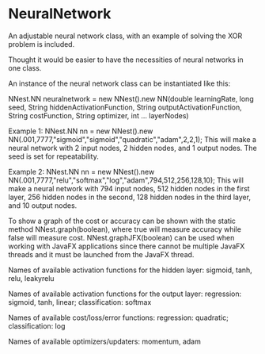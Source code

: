 # NeuralNetwork
An adjustable neural network class, with an example of solving the XOR problem is included.

Thought it would be easier to have the necessities of neural networks in one class.

An instance of the neural network class can be instantiated like this:

NNest.NN neuralnetwork = new NNest().new NN(double learningRate, long seed, String hiddenActivationFunction, String outputActivationFunction, String costFunction, String optimizer, int ... layerNodes)

Example 1: NNest.NN nn = new NNest().new NN(.001,7777,"sigmoid","sigmoid","quadratic","adam",2,2,1);
This will make a neural network with 2 input nodes, 2 hidden nodes, and 1 output nodes.
The seed is set for repeatability.

Example 2: NNest.NN nn = new NNest().new NN(.001,7777,"relu","softmax","log","adam",794,512,256,128,10); 
This will make a neural network with 794 input nodes, 512 hidden nodes in the first layer, 256 hidden nodes in the second, 128 hidden nodes in the third layer, and 10 output nodes.

To show a graph of the cost or accuracy can be shown with the static method NNest.graph(boolean), where true will measure accuracy while false will measure cost.
NNest.graphJFX(boolean) can be used when working with JavaFX applications since there cannot be multiple JavaFX threads and it must be launched from the JavaFX thread.

Names of available activation functions for the hidden layer: sigmoid, tanh, relu, leakyrelu

Names of available activation functions for the output layer: regression: sigmoid, tanh, linear; classification: softmax

Names of available cost/loss/error functions: regression: quadratic; classification: log

Names of available optimizers/updaters: momentum, adam
